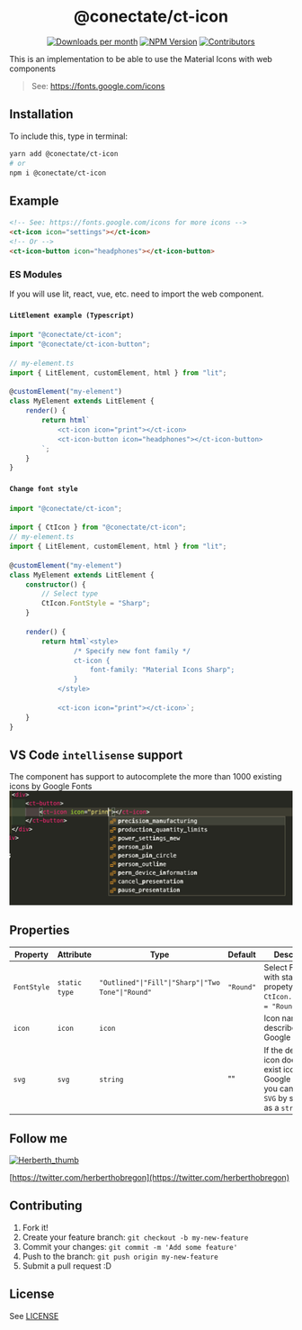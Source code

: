 <h1 align="center">@conectate/ct-icon</h1>

<p align="center">
	<a href="https://npmcharts.com/compare/@conectate/ct-icon?minimal=true"><img alt="Downloads per month" src="https://img.shields.io/npm/dm/@conectate/ct-icon.svg" height="20"/></a>
	<a href="https://www.npmjs.com/package/@conectate/ct-icon"><img alt="NPM Version" src="https://img.shields.io/npm/v/@conectate/ct-icon.svg" height="20"/></a>
	<a href="https://github.com/conectate/ct-elements/graphs/contributors"><img alt="Contributors" src="https://img.shields.io/github/contributors/conectate/ct-elements.svg" height="20"/></a>
</p>

This is an implementation to be able to use the Material Icons with web components

> See: https://fonts.google.com/icons

## Installation

To include this, type in terminal:

```sh
yarn add @conectate/ct-icon
# or
npm i @conectate/ct-icon
```

## Example

```html
<!-- See: https://fonts.google.com/icons for more icons -->
<ct-icon icon="settings"></ct-icon>
<!-- Or -->
<ct-icon-button icon="headphones"></ct-icon-button>
```

### ES Modules

If you will use lit, react, vue, etc. need to import the web component.

#### `LitElement example (Typescript)`

```ts
import "@conectate/ct-icon";
import "@conectate/ct-icon-button";

// my-element.ts
import { LitElement, customElement, html } from "lit";

@customElement("my-element")
class MyElement extends LitElement {
	render() {
		return html`
			<ct-icon icon="print"></ct-icon>
			<ct-icon-button icon="headphones"></ct-icon-button>
		`;
	}
}
```

#### `Change font style`

```ts
import "@conectate/ct-icon";

import { CtIcon } from "@conectate/ct-icon";
// my-element.ts
import { LitElement, customElement, html } from "lit";

@customElement("my-element")
class MyElement extends LitElement {
	constructor() {
		// Select type
		CtIcon.FontStyle = "Sharp";
	}

	render() {
		return html`<style>
				/* Specify new font family */
				ct-icon {
					font-family: "Material Icons Sharp";
				}
			</style>

			<ct-icon icon="print"></ct-icon>`;
	}
}
```

## VS Code `intellisense` support

The component has support to autocomplete the more than 1000 existing icons by Google Fonts
![Visual Sttudio Code intellisense support](https://raw.githubusercontent.com/Conectate/ct-elements/master/images/vscode-intellisense.png)

## Properties

| Property    | Attribute     | Type                                               | Default   | Description                                                                                               |
| ----------- | ------------- | -------------------------------------------------- | --------- | --------------------------------------------------------------------------------------------------------- |
| `FontStyle` | `static type` | `"Outlined"\|"Fill"\|"Sharp"\|"Two Tone"\|"Round"` | `"Round"` | Select Font Style with static propety - `CtIcon.FontStyle = "Round"`                                      |
| `icon`      | `icon`        | `icon`                                             |           | Icon name described in Google Fonts                                                                       |
| `svg`       | `svg`         | `string`                                           | ""        | If the desired icon does not exist icon in Google Fonts, you can use an `SVG` by sending it as a `string` |

## Follow me

[![Herberth_thumb](https://user-images.githubusercontent.com/6503845/74269077-8bc2e100-4cce-11ea-8a6f-1ba34b8b5cf2.jpg)](https://twitter.com/herberthobregon)

[https://twitter.com/herberthobregon](https://twitter.com/herberthobregon)

## Contributing

1. Fork it!
2. Create your feature branch: `git checkout -b my-new-feature`
3. Commit your changes: `git commit -m 'Add some feature'`
4. Push to the branch: `git push origin my-new-feature`
5. Submit a pull request :D

## License

See [LICENSE](/LICENSE)

